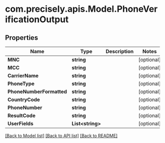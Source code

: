 
# com.precisely.apis.Model.PhoneVerificationOutput

## Properties

Name | Type | Description | Notes
------------ | ------------- | ------------- | -------------
**MNC** | **string** |  | [optional] 
**MCC** | **string** |  | [optional] 
**CarrierName** | **string** |  | [optional] 
**PhoneType** | **string** |  | [optional] 
**PhoneNumberFormatted** | **string** |  | [optional] 
**CountryCode** | **string** |  | [optional] 
**PhoneNumber** | **string** |  | [optional] 
**ResultCode** | **string** |  | [optional] 
**UserFields** | **List&lt;string&gt;** |  | [optional] 

[[Back to Model list]](../README.md#documentation-for-models)
[[Back to API list]](../README.md#documentation-for-api-endpoints)
[[Back to README]](../README.md)

